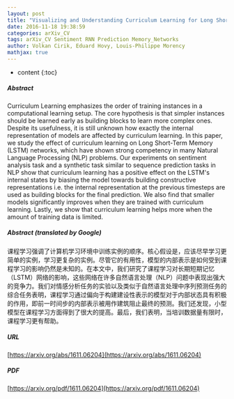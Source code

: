```yaml
---
layout: post
title: "Visualizing and Understanding Curriculum Learning for Long Short-Term Memory Networks"
date: 2016-11-18 19:38:59
categories: arXiv_CV
tags: arXiv_CV Sentiment RNN Prediction Memory_Networks
author: Volkan Cirik, Eduard Hovy, Louis-Philippe Morency
mathjax: true
---
```


* content
{:toc}

##### Abstract
Curriculum Learning emphasizes the order of training instances in a computational learning setup. The core hypothesis is that simpler instances should be learned early as building blocks to learn more complex ones. Despite its usefulness, it is still unknown how exactly the internal representation of models are affected by curriculum learning. In this paper, we study the effect of curriculum learning on Long Short-Term Memory (LSTM) networks, which have shown strong competency in many Natural Language Processing (NLP) problems. Our experiments on sentiment analysis task and a synthetic task similar to sequence prediction tasks in NLP show that curriculum learning has a positive effect on the LSTM's internal states by biasing the model towards building constructive representations i.e. the internal representation at the previous timesteps are used as building blocks for the final prediction. We also find that smaller models significantly improves when they are trained with curriculum learning. Lastly, we show that curriculum learning helps more when the amount of training data is limited.

##### Abstract (translated by Google)
课程学习强调了计算机学习环境中训练实例的顺序。核心假设是，应该尽早学习更简单的实例，学习更复杂的实例。尽管它的有用性，模型的内部表示是如何受到课程学习的影响仍然是未知的。在本文中，我们研究了课程学习对长期短期记忆（LSTM）网络的影响，这些网络在许多自然语言处理（NLP）问题中表现出强大的竞争力。我们对情感分析任务的实验以及类似于自然语言处理中序列预测任务的综合任务表明，课程学习通过偏向于构建建设性表示的模型对于内部状态具有积极的作用，即前一时间步的内部表示被用作建筑阻止最终的预测。我们还发现，小型模型在课程学习方面得到了很大的提高。最后，我们表明，当培训数据量有限时，课程学习更有帮助。

##### URL
[https://arxiv.org/abs/1611.06204](https://arxiv.org/abs/1611.06204)

##### PDF
[https://arxiv.org/pdf/1611.06204](https://arxiv.org/pdf/1611.06204)

